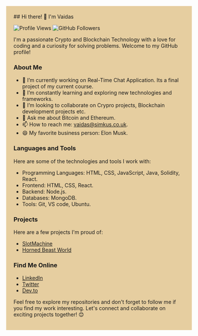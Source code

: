 <div style="background-color: #E6CEA0; padding: 20px;">
## Hi there! 👋 I'm Vaidas

![Profile Views](https://komarev.com/ghpvc/?username=MisterVaidas) ![GitHub Followers](https://img.shields.io/github/followers/MisterVaidas?label=Follow&style=social)

I'm a passionate Crypto and Blockchain Technology with a love for coding and a curiosity for solving problems. Welcome to my GitHub profile!

### About Me

- 🔭 I’m currently working on Real-Time Chat Application. Its a final project of my current course.
- 🌱 I’m constantly learning and exploring new technologies and frameworks.
- 👯 I’m looking to collaborate on Crypro projects, Blockchain development projects etc.
- 💬 Ask me about Bitcoin and Ethereum.
- 📫 How to reach me: vaidas@simkus.co.uk.
- 😄 My favorite business person: Elon Musk.

### Languages and Tools

Here are some of the technologies and tools I work with:

- Programming Languages: HTML, CSS, JavaScript, Java, Solidity, React.
- Frontend: HTML, CSS, React.
- Backend: Node.js.
- Databases: MongoDB.
- Tools: Git, VS code, Ubuntu.

### Projects

Here are a few projects I'm proud of:

- [SlotMachine](https://github.com/MisterVaidas/slot-machine)
- [Horned Beast World](https://github.com/MisterVaidas/horned-beast-class1)

### Find Me Online

- [LinkedIn](https://www.linkedin.com/in/vaidas-simkus-7b950a67/)
- [Twitter](https://twitter.com/VaidasSimkus)
- [Dev.to](https://dev.to/mistervaidas)

Feel free to explore my repositories and don't forget to follow me if you find my work interesting. Let's connect and collaborate on exciting projects together! 😊

</div>